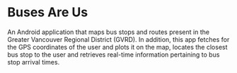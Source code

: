 # Buses Are Us

An Android application that maps bus stops and routes present in the Greater Vancouver Regional District (GVRD). In addition, this app fetches for the GPS coordinates of the user and plots it on the map, locates the closest bus stop to the user and retrieves real-time information pertaining to bus stop arrival times.
